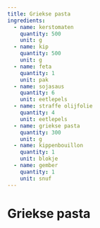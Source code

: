 ```yaml
---
title: Griekse pasta
ingredients: 
  - name: kerstomaten
    quantity: 500
    unit: g
  - name: kip
    quantity: 500
    unit: g
  - name: feta
    quantity: 1
    unit: pak
  - name: sojasaus
    quantity: 6
    unit: eetlepels
  - name: straffe olijfolie
    quantity: 4
    unit: eetlepels
  - name: griekse pasta
    quantity: 300
    unit: g
  - name: kippenbouillon
    quantity: 1
    unit: blokje
  - name: gember
    quantity: 1
    unit: snuf
---
```


# Griekse pasta

